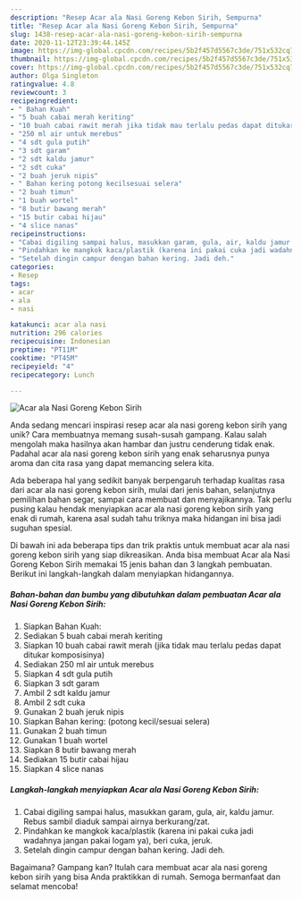 ```yaml
---
description: "Resep Acar ala Nasi Goreng Kebon Sirih, Sempurna"
title: "Resep Acar ala Nasi Goreng Kebon Sirih, Sempurna"
slug: 1438-resep-acar-ala-nasi-goreng-kebon-sirih-sempurna
date: 2020-11-12T23:39:44.145Z
image: https://img-global.cpcdn.com/recipes/5b2f457d5567c3de/751x532cq70/acar-ala-nasi-goreng-kebon-sirih-foto-resep-utama.jpg
thumbnail: https://img-global.cpcdn.com/recipes/5b2f457d5567c3de/751x532cq70/acar-ala-nasi-goreng-kebon-sirih-foto-resep-utama.jpg
cover: https://img-global.cpcdn.com/recipes/5b2f457d5567c3de/751x532cq70/acar-ala-nasi-goreng-kebon-sirih-foto-resep-utama.jpg
author: Olga Singleton
ratingvalue: 4.8
reviewcount: 3
recipeingredient:
- " Bahan Kuah"
- "5 buah cabai merah keriting"
- "10 buah cabai rawit merah jika tidak mau terlalu pedas dapat ditukar komposisinya"
- "250 ml air untuk merebus"
- "4 sdt gula putih"
- "3 sdt garam"
- "2 sdt kaldu jamur"
- "2 sdt cuka"
- "2 buah jeruk nipis"
- " Bahan kering potong kecilsesuai selera"
- "2 buah timun"
- "1 buah wortel"
- "8 butir bawang merah"
- "15 butir cabai hijau"
- "4 slice nanas"
recipeinstructions:
- "Cabai digiling sampai halus, masukkan garam, gula, air, kaldu jamur. Rebus sambil diaduk sampai airnya berkurang/zat."
- "Pindahkan ke mangkok kaca/plastik (karena ini pakai cuka jadi wadahnya jangan pakai logam ya), beri cuka, jeruk."
- "Setelah dingin campur dengan bahan kering. Jadi deh."
categories:
- Resep
tags:
- acar
- ala
- nasi

katakunci: acar ala nasi 
nutrition: 296 calories
recipecuisine: Indonesian
preptime: "PT11M"
cooktime: "PT45M"
recipeyield: "4"
recipecategory: Lunch

---
```



![Acar ala Nasi Goreng Kebon Sirih](https://img-global.cpcdn.com/recipes/5b2f457d5567c3de/751x532cq70/acar-ala-nasi-goreng-kebon-sirih-foto-resep-utama.jpg)

Anda sedang mencari inspirasi resep acar ala nasi goreng kebon sirih yang unik? Cara membuatnya memang susah-susah gampang. Kalau salah mengolah maka hasilnya akan hambar dan justru cenderung tidak enak. Padahal acar ala nasi goreng kebon sirih yang enak seharusnya punya aroma dan cita rasa yang dapat memancing selera kita.

Ada beberapa hal yang sedikit banyak berpengaruh terhadap kualitas rasa dari acar ala nasi goreng kebon sirih, mulai dari jenis bahan, selanjutnya pemilihan bahan segar, sampai cara membuat dan menyajikannya. Tak perlu pusing kalau hendak menyiapkan acar ala nasi goreng kebon sirih yang enak di rumah, karena asal sudah tahu triknya maka hidangan ini bisa jadi suguhan spesial.




Di bawah ini ada beberapa tips dan trik praktis untuk membuat acar ala nasi goreng kebon sirih yang siap dikreasikan. Anda bisa membuat Acar ala Nasi Goreng Kebon Sirih memakai 15 jenis bahan dan 3 langkah pembuatan. Berikut ini langkah-langkah dalam menyiapkan hidangannya.

<!--inarticleads1-->

##### Bahan-bahan dan bumbu yang dibutuhkan dalam pembuatan Acar ala Nasi Goreng Kebon Sirih:

1. Siapkan  Bahan Kuah:
1. Sediakan 5 buah cabai merah keriting
1. Siapkan 10 buah cabai rawit merah (jika tidak mau terlalu pedas dapat ditukar komposisinya)
1. Sediakan 250 ml air untuk merebus
1. Siapkan 4 sdt gula putih
1. Siapkan 3 sdt garam
1. Ambil 2 sdt kaldu jamur
1. Ambil 2 sdt cuka
1. Gunakan 2 buah jeruk nipis
1. Siapkan  Bahan kering: (potong kecil/sesuai selera)
1. Gunakan 2 buah timun
1. Gunakan 1 buah wortel
1. Siapkan 8 butir bawang merah
1. Sediakan 15 butir cabai hijau
1. Siapkan 4 slice nanas




<!--inarticleads2-->

##### Langkah-langkah menyiapkan Acar ala Nasi Goreng Kebon Sirih:

1. Cabai digiling sampai halus, masukkan garam, gula, air, kaldu jamur. Rebus sambil diaduk sampai airnya berkurang/zat.
1. Pindahkan ke mangkok kaca/plastik (karena ini pakai cuka jadi wadahnya jangan pakai logam ya), beri cuka, jeruk.
1. Setelah dingin campur dengan bahan kering. Jadi deh.




Bagaimana? Gampang kan? Itulah cara membuat acar ala nasi goreng kebon sirih yang bisa Anda praktikkan di rumah. Semoga bermanfaat dan selamat mencoba!
